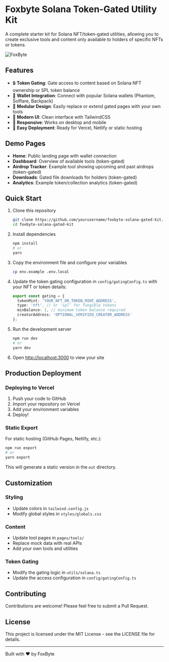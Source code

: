# Foxbyte Solana Token-Gated Utility Kit

A complete starter kit for Solana NFT/token-gated utilities, allowing you to create exclusive tools and content only available to holders of specific NFTs or tokens.

![FoxByte](https://i.imgur.com/EKZ4cRx.png)

## Features

- 🔒 **Token Gating**: Gate access to content based on Solana NFT ownership or SPL token balance
- 👛 **Wallet Integration**: Connect with popular Solana wallets (Phantom, Solflare, Backpack)
- 🧩 **Modular Design**: Easily replace or extend gated pages with your own tools
- 🎨 **Modern UI**: Clean interface with TailwindCSS
- 📱 **Responsive**: Works on desktop and mobile
- 🚀 **Easy Deployment**: Ready for Vercel, Netlify or static hosting

## Demo Pages

- **Home**: Public landing page with wallet connection
- **Dashboard**: Overview of available tools (token-gated)
- **Airdrop Tracker**: Example tool showing upcoming and past airdrops (token-gated)
- **Downloads**: Gated file downloads for holders (token-gated)
- **Analytics**: Example token/collection analytics (token-gated)

## Quick Start

1. Clone this repository
   ```bash
   git clone https://github.com/yourusername/foxbyte-solana-gated-kit.git
   cd foxbyte-solana-gated-kit
   ```

2. Install dependencies
   ```bash
   npm install
   # or
   yarn
   ```

3. Copy the environment file and configure your variables
   ```bash
   cp env.example .env.local
   ```

4. Update the token gating configuration in `config/gatingConfig.ts` with your NFT or token details:
   ```typescript
   export const gating = {
     tokenMint: 'YOUR_NFT_OR_TOKEN_MINT_ADDRESS',
     type: 'nft', // or 'spl' for fungible tokens
     minBalance: 1, // minimum token balance required
     creatorAddress: 'OPTIONAL_VERIFIED_CREATOR_ADDRESS'
   };
   ```

5. Run the development server
   ```bash
   npm run dev
   # or
   yarn dev
   ```

6. Open [http://localhost:3000](http://localhost:3000) to view your site

## Production Deployment

### Deploying to Vercel

1. Push your code to GitHub
2. Import your repository on Vercel
3. Add your environment variables
4. Deploy!

### Static Export

For static hosting (GitHub Pages, Netlify, etc.):

```bash
npm run export
# or
yarn export
```

This will generate a static version in the `out` directory.

## Customization

### Styling

- Update colors in `tailwind.config.js`
- Modify global styles in `styles/globals.css`

### Content

- Update tool pages in `pages/tools/`
- Replace mock data with real APIs
- Add your own tools and utilities

### Token Gating

- Modify the gating logic in `utils/solana.ts`
- Update the access configuration in `config/gatingConfig.ts`

## Contributing

Contributions are welcome! Please feel free to submit a Pull Request.

## License

This project is licensed under the MIT License - see the LICENSE file for details.

---

Built with ❤️ by FoxByte 